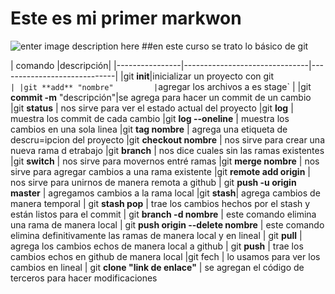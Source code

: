 # Este es mi primer markwon
![enter image description here](https://th.bing.com/th?id=OIP.7MTPJSqWfwQ7fMIpVgSGrAHaHa&w=250&h=250&c=8&rs=1&qlt=90&o=6&pid=3.1&rm=2)
##en este curso se trato lo básico de git


|          comando      |descripción|
|----------------|-------------------------------|-----------------------------|
|git **init**|inicializar un proyecto con git`                       |
|git **add** "nombre"         |`agregar los archivos a es stage`                      |
|git **commit -m** "descripción"|se agrega para hacer un commit de un cambio
|git **status** | nos sirve para ver el estado actual del proyecto
|git **log** | muestra los commit de cada cambio
|git **log --oneline** | muestra los cambios en una sola linea
|git **tag nombre** | agrega una etiqueta de descru=ipcion del proyecto
|git **checkout nombre** | nos sirve para crear una nueva rama d etrabajo
|git **branch** | nos dice cuales sin las ramas existentes
|git **switch** | nos sirve para movernos entré ramas
|git **merge nombre** | nos sirve para agregar cambios a una rama existente
|git **remote add origin** | nos sirve para unirnos de manera remota a github
| git **push -u origin master** | agregamos cambios a la rama local
|git **stash**| agrega cambios de manera temporal
| git **stash pop** | trae los cambios hechos por el stash y están listos para el commit
| git **branch -d nombre** | este comando elimina una rama de manera local
| git **push origin --delete nombre** | este comando elimina definitivamente las ramas de manera local y en lineal
| git **pull** | agrega los cambios echos de manera local a github
| git **push** | trae los cambios echos en github  de manera local
|git fech | lo usamos para ver los cambios en lineal 
| git **clone "link de enlace"** | se agregan el código de terceros para hacer modificaciones
